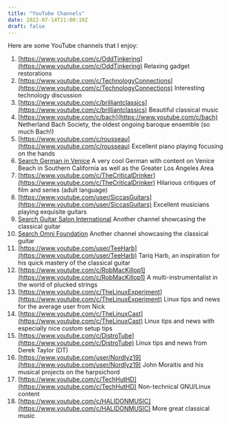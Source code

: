 ```yaml
---
title: "YouTube Channels"
date: 2022-07-14T21:00:19Z
draft: false
---
```

Here are some YouTube channels that I enjoy:

1. [https://www.youtube.com/c/OddTinkering](https://www.youtube.com/c/OddTinkering) Relaxing gadget restorations
2. [https://www.youtube.com/c/TechnologyConnections](https://www.youtube.com/c/TechnologyConnections) Interesting technology discussion
3. [https://www.youtube.com/c/brilliantclassics](https://www.youtube.com/c/brilliantclassics) Beautiful classical music
4. [https://www.youtube.com/c/bach](https://www.youtube.com/c/bach) Netherland Bach Society, the oldest ongoing baroque ensemble (so much Bach!)
5. [https://www.youtube.com/c/rousseau](https://www.youtube.com/c/rousseau) Excellent piano playing focusing on the hands
6. [Search German in Venice](https://www.youtube.com) A very cool German with content on Venice Beach in Southern California as well as the Greater Los Angeles Area
7. [https://www.youtube.com/c/TheCriticalDrinker](https://www.youtube.com/c/TheCriticalDrinker) Hilarious critiques of film and series (adult language)
8. [https://www.youtube.com/user/SiccasGuitars](https://www.youtube.com/user/SiccasGuitars) Excellent musicians playing exquisite guitars
9. [Search Guitar Salon International](https://www.youtube.com) Another channel showcasing the classical guitar
10. [Search Omni Foundation](https://www.youtube.com) Another channel showcasing the classical guitar
11. [https://www.youtube.com/user/TeeHarb](https://www.youtube.com/user/TeeHarb) Tariq Harb, an inspiration for his quick mastery of the classical guitar
12. [https://www.youtube.com/c/RobMacKillop1](https://www.youtube.com/c/RobMacKillop1) A multi-instrumentalist in the world of plucked strings
13. [https://www.youtube.com/c/TheLinuxExperiment](https://www.youtube.com/c/TheLinuxExperiment) Linux tips and news for the average user from Nick
14. [https://www.youtube.com/c/TheLinuxCast](https://www.youtube.com/c/TheLinuxCast) Linux tips and news with especially nice custom setup tips
15. [https://www.youtube.com/c/DistroTube](https://www.youtube.com/c/DistroTube) Linux tips and news from Derek Taylor (DT)
16. [https://www.youtube.com/user/Nordlyz19](https://www.youtube.com/user/Nordlyz19) John Moraitis and his musical projects on the harpsichord
17. [https://www.youtube.com/c/TechHutHD](https://www.youtube.com/c/TechHutHD) Non-technical GNU/Linux content
17. [https://www.youtube.com/c/HALIDONMUSIC](https://www.youtube.com/c/HALIDONMUSIC) More great classical music
